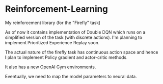 # Reinforcement-Learning

My reinforcement library (for the "Firefly" task)

As of now it contains implementation of Double DQN which runs on a simplified version of the task (with discrete actions). I'm planning to implement Prioritized Experience Replay soon.

The actual nature of the firefly task has continuous action space and hence I plan to implement Policy gradient and actor-critic methods.

It also has a new OpenAI Gym environments.

Eventually, we need to map the model parameters to neural data.
